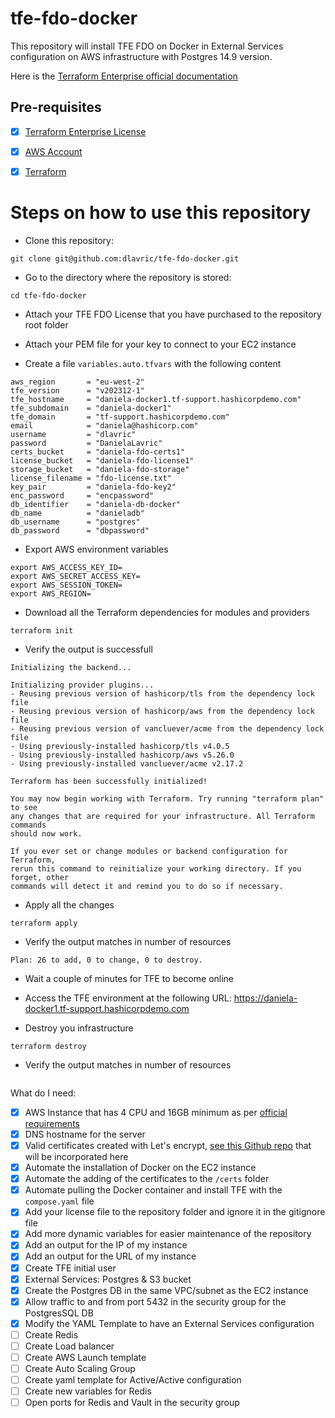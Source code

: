 # tfe-fdo-docker
This repository will install TFE FDO on Docker in External Services configuration on AWS infrastructure with Postgres 14.9 version.

Here is the [Terraform Enterprise official documentation](https://developer.hashicorp.com/terraform/enterprise/flexible-deployments/install/docker/install)


## Pre-requisites

- [X] [Terraform Enterprise License](https://www.hashicorp.com/products/terraform/pricing)
- [X] [AWS Account](https://aws.amazon.com/free/?gclid=Cj0KCQiAy9msBhD0ARIsANbk0A9djPCZfMAnJJ22goFzJssB-b1RfMDf9XvUYa0NuQ8old01xs4u8wIaAts9EALw_wcB&trk=65c60aef-03ac-4364-958d-38c6ccb6a7f7&sc_channel=ps&ef_id=Cj0KCQiAy9msBhD0ARIsANbk0A9djPCZfMAnJJ22goFzJssB-b1RfMDf9XvUYa0NuQ8old01xs4u8wIaAts9EALw_wcB:G:s&s_kwcid=AL!4422!3!458573551357!e!!g!!aws%20account!10908848282!107577274535&all-free-tier.sort-by=item.additionalFields.SortRank&all-free-tier.sort-order=asc&awsf.Free%20Tier%20Types=*all&awsf.Free%20Tier%20Categories=*all)
- [X] [Terraform](https://www.terraform.io/downloads)


# Steps on how to use this repository

- Clone this repository:
```shell
git clone git@github.com:dlavric/tfe-fdo-docker.git
```

- Go to the directory where the repository is stored:
```shell
cd tfe-fdo-docker
```

- Attach your TFE FDO License that you have purchased to the repository root folder

- Attach your PEM file for your key to connect to your EC2 instance

- Create a file `variables.auto.tfvars` with the following content
```hcl
aws_region       = "eu-west-2"
tfe_version      = "v202312-1"
tfe_hostname     = "daniela-docker1.tf-support.hashicorpdemo.com"
tfe_subdomain    = "daniela-docker1"
tfe_domain       = "tf-support.hashicorpdemo.com"
email            = "daniela@hashicorp.com"
username         = "dlavric"
password         = "DanielaLavric"
certs_bucket     = "daniela-fdo-certs1"
license_bucket   = "daniela-fdo-license1"
storage_bucket   = "daniela-fdo-storage"
license_filename = "fdo-license.txt"
key_pair         = "daniela-fdo-key2"
enc_password     = "encpassword"
db_identifier    = "daniela-db-docker"
db_name          = "danieladb"
db_username      = "postgres"
db_password      = "dbpassword"
```

- Export AWS environment variables
```shell
export AWS_ACCESS_KEY_ID=
export AWS_SECRET_ACCESS_KEY=
export AWS_SESSION_TOKEN=
export AWS_REGION= 
```

- Download all the Terraform dependencies for modules and providers
```shell
terraform init
```

- Verify the output is successfull
```shell
Initializing the backend...

Initializing provider plugins...
- Reusing previous version of hashicorp/tls from the dependency lock file
- Reusing previous version of hashicorp/aws from the dependency lock file
- Reusing previous version of vancluever/acme from the dependency lock file
- Using previously-installed hashicorp/tls v4.0.5
- Using previously-installed hashicorp/aws v5.26.0
- Using previously-installed vancluever/acme v2.17.2

Terraform has been successfully initialized!

You may now begin working with Terraform. Try running "terraform plan" to see
any changes that are required for your infrastructure. All Terraform commands
should now work.

If you ever set or change modules or backend configuration for Terraform,
rerun this command to reinitialize your working directory. If you forget, other
commands will detect it and remind you to do so if necessary.
```

- Apply all the changes
```shell
terraform apply
```

- Verify the output matches in number of resources
```shell
Plan: 26 to add, 0 to change, 0 to destroy.
```

- Wait a couple of minutes for TFE to become online

- Access the TFE environment at the following URL: https://daniela-docker1.tf-support.hashicorpdemo.com

- Destroy you infrastructure
```shell
terraform destroy
```

- Verify the output matches in number of resources
```shell

```




What do I need:

- [X] AWS Instance that has 4 CPU and 16GB minimum as per [official requirements](https://developer.hashicorp.com/terraform/enterprise/replicated/architecture/reference-architecture/aws#terraform-enterprise-server-ec2-via-auto-scaling-group)
- [X] DNS hostname for the server
- [X] Valid certificates created with Let's encrypt, [see this Github repo](https://github.com/dlavric/create-certificates) that will be incorporated here
- [X] Automate the installation of Docker on the EC2 instance
- [X] Automate the adding of the certificates to the `/certs` folder
- [X] Automate pulling the Docker container and install TFE with the `compose.yaml` file
- [X] Add your license file to the repository folder and ignore it in the gitignore file
- [X] Add more dynamic variables for easier maintenance of the repository
- [X] Add an output for the IP of my instance 
- [X] Add an output for the URL of my instance
- [X] Create TFE initial user
- [X] External Services: Postgres & S3 bucket
- [X] Create the Postgres DB in the same VPC/subnet as the EC2 instance
- [X] Allow traffic to and from port 5432 in the security group for the PostgresSQL DB
- [X] Modify the YAML Template to have an External Services configuration
- [ ] Create Redis
- [ ] Create Load balancer
- [ ] Create AWS Launch template
- [ ] Create Auto Scaling Group
- [ ] Create yaml template for Active/Active configuration
- [ ] Create new variables for Redis
- [ ] Open ports for Redis and Vault in the security group
